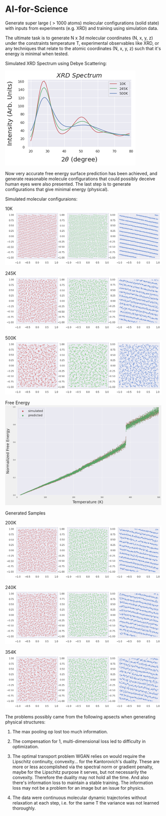 # AI-for-Science

Generate super large ( > 1000 atoms) molecular configurations (solid state) with inputs from experiments (e.g. XRD) and training using simulation data.

The ultimate task is to generate N x 3d molecular coordinates (N, x, y, z) under the constraints temperature T, experimental observables like XRD, or any techniques that relate to the atomic coordinates (N, x, y, z) such that it's energy is minimal when tested.

Simulated XRD Spectrum using Debye Scattering:

![XRD](./FES/pic/xrd.png)

Now very accurate free energy surface prediction has been achieved, and generate reasonable molecule configurations that could possibly deceive human eyes were also presented. The last step is to generate configurations that give minimal energy (physical).

Simulated molecular configuraions:

10K
![XRD](./FES/pic/10K.png)

245K
![XRD](./FES/pic/245K.png)

500K
![XRD](./FES/pic/500K.png)


Free Energy
![Free Energy](./FES/pic/FreeEnergy.png)

Generated Samples

200K
![200K](./StyleWGAN/GeneratedSamples/200K.png)

240K
![240K](./StyleWGAN/GeneratedSamples/240K.png)

354K
![354K](./StyleWGAN/GeneratedSamples/354K.png)


The problems possibly came from the following apsects when generating physical structures:

1. The max pooling op lost too much information.

2. The compensation for 1, multi-dimensional loss led to difficulty in optimization.

3. The optimal transport problem WGAN relies on would require the Lipschitz continuity, convexity... for the Kantorovich's duality. These are more or less accomplished via the spectral norm or gradient penalty, maybe for the Lipschitz purpose it serves, but not necessarily the convexity. Therefore the duality may not hold all the time. And also there's information loss to maintain a stable training. The information loss may not be a problem for an image but an issue for physics.

4. The data were continuous molecular dynamic trajectories without relaxation at each step, i.e. for the same T the variance was not learned thoroughly. 
